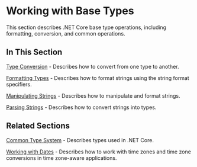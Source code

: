 # Working with Base Types

This section describes .NET Core base type operations, including formatting, conversion, and common operations.

## In This Section

[Type Conversion](typeconversion.md) - Describes how to convert from one type to another.

[Formatting Types](formattingtypes.md) - Describes how to format strings using the string format specifiers.

[Manipulating Strings](manipulatingstrings.md) - Describes how to manipulate and format strings.

[Parsing Strings](parsingstrings.md) - Describes how to convert strings into types.

## Related Sections

[Common Type System](commontypesystem.md) - Describes types used in .NET Core.

[Working with Dates](../DatesTimesTimezones.md) - Describes how to work with time zones and time zone conversions in time zone-aware applications.